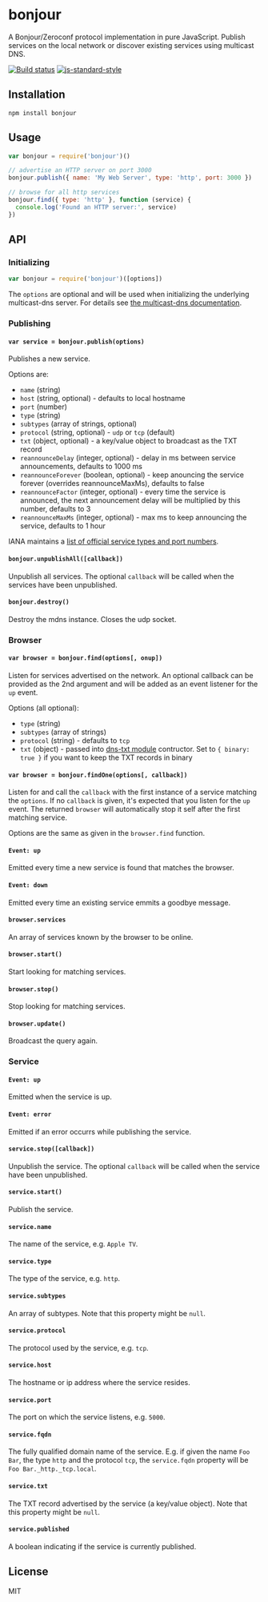 # bonjour

A Bonjour/Zeroconf protocol implementation in pure JavaScript. Publish
services on the local network or discover existing services using
multicast DNS.

[![Build status](https://travis-ci.org/watson/bonjour.svg?branch=master)](https://travis-ci.org/watson/bonjour)
[![js-standard-style](https://img.shields.io/badge/code%20style-standard-brightgreen.svg?style=flat)](https://github.com/feross/standard)

## Installation

```
npm install bonjour
```

## Usage

```js
var bonjour = require('bonjour')()

// advertise an HTTP server on port 3000
bonjour.publish({ name: 'My Web Server', type: 'http', port: 3000 })

// browse for all http services
bonjour.find({ type: 'http' }, function (service) {
  console.log('Found an HTTP server:', service)
})
```

## API

### Initializing

```js
var bonjour = require('bonjour')([options])
```

The `options` are optional and will be used when initializing the
underlying multicast-dns server. For details see [the multicast-dns
documentation](https://github.com/mafintosh/multicast-dns#mdns--multicastdnsoptions).

### Publishing

#### `var service = bonjour.publish(options)`

Publishes a new service.

Options are:

- `name` (string)
- `host` (string, optional) - defaults to local hostname
- `port` (number)
- `type` (string)
- `subtypes` (array of strings, optional)
- `protocol` (string, optional) - `udp` or `tcp` (default)
- `txt` (object, optional) - a key/value object to broadcast as the TXT
  record
- `reannounceDelay` (integer, optional) - delay in ms between service announcements, defaults to 1000 ms
- `reannounceForever` (boolean, optional) - keep anouncing the service forever (overrides reannounceMaxMs), defaults to false
- `reannounceFactor` (integer, optional) - every time the service is announced, the next announcement delay will be multiplied by this number, defaults to 3
- `reannounceMaxMs` (integer, optional) - max ms to keep announcing the service, defaults to 1 hour

IANA maintains a [list of official service types and port
numbers](http://www.iana.org/assignments/service-names-port-numbers/service-names-port-numbers.xhtml).

#### `bonjour.unpublishAll([callback])`

Unpublish all services. The optional `callback` will be called when the
services have been unpublished.

#### `bonjour.destroy()`

Destroy the mdns instance. Closes the udp socket.

### Browser

#### `var browser = bonjour.find(options[, onup])`

Listen for services advertised on the network. An optional callback can
be provided as the 2nd argument and will be added as an event listener
for the `up` event.

Options (all optional):

- `type` (string)
- `subtypes` (array of strings)
- `protocol` (string) - defaults to `tcp`
- `txt` (object) - passed into [dns-txt
  module](https://github.com/watson/dns-txt) contructor. Set to `{
  binary: true }` if you want to keep the TXT records in binary

#### `var browser = bonjour.findOne(options[, callback])`

Listen for and call the `callback` with the first instance of a service
matching the `options`. If no `callback` is given, it's expected that
you listen for the `up` event. The returned `browser` will automatically
stop it self after the first matching service.

Options are the same as given in the `browser.find` function.

#### `Event: up`

Emitted every time a new service is found that matches the browser.

#### `Event: down`

Emitted every time an existing service emmits a goodbye message.

#### `browser.services`

An array of services known by the browser to be online.

#### `browser.start()`

Start looking for matching services.

#### `browser.stop()`

Stop looking for matching services.

#### `browser.update()`

Broadcast the query again.

### Service

#### `Event: up`

Emitted when the service is up.

#### `Event: error`

Emitted if an error occurrs while publishing the service.

#### `service.stop([callback])`

Unpublish the service. The optional `callback` will be called when the
service have been unpublished.

#### `service.start()`

Publish the service.

#### `service.name`

The name of the service, e.g. `Apple TV`.

#### `service.type`

The type of the service, e.g. `http`.

#### `service.subtypes`

An array of subtypes. Note that this property might be `null`.

#### `service.protocol`

The protocol used by the service, e.g. `tcp`.

#### `service.host`

The hostname or ip address where the service resides.

#### `service.port`

The port on which the service listens, e.g. `5000`.

#### `service.fqdn`

The fully qualified domain name of the service. E.g. if given the name
`Foo Bar`, the type `http` and the protocol `tcp`, the `service.fqdn`
property will be `Foo Bar._http._tcp.local`.

#### `service.txt`

The TXT record advertised by the service (a key/value object). Note that
this property might be `null`.

#### `service.published`

A boolean indicating if the service is currently published.

## License

MIT
